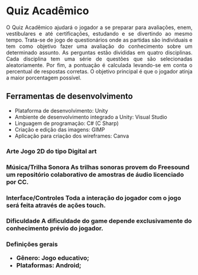 <h1> Quiz Acadêmico </h1>

<p align="justify">O Quiz Acadêmico ajudará o jogador a se preparar para avaliações, enem, vestibulares e até
certificações, estudando e se divertindo ao mesmo tempo.
Trata-se de jogo de questionários onde as partidas são individuais e tem como objetivo fazer
uma avaliação do conhecimento sobre um determinado assunto. As perguntas estão divididas
em quatro disciplinas. Cada disciplina tem uma série de questões que são selecionadas
aleatoriamente. Por fim, a pontuação é calculada levando-se em conta o percentual de
respostas corretas. O objetivo principal é que o jogador atinja a maior porcentagem possível.</p>

<h2> Ferramentas de desenvolvimento </h2>
<ul>
<li>Plataforma de desenvolvimento: Unity</li>
<li>Ambiente de desenvolvimento integrado a Unity: Visual Studio</li>
<li>Linguagem de programação: C# (C Sharp)</li>
<li>Criação e edição das imagens: GIMP</li>
<li>Aplicação para criação dos wireframes: Canva</li>
</ul>


<h3>Arte
Jogo 2D do tipo Digital art
<h3>Música/Trilha Sonora
As trilhas sonoras provem do Freesound um repositório colaborativo de amostras de áudio
licenciado por CC.
<h3>Interface/Controles
Toda a interação do jogador com o jogo será feita através de ações touch.
<h3>Dificuldade
A dificuldade do game depende exclusivamente do conhecimento prévio do jogador.
<h3>Definições gerais
<ul>
<li>Gênero: Jogo educativo;</li>
<li>Plataformas: Android;</li>
</ul>
